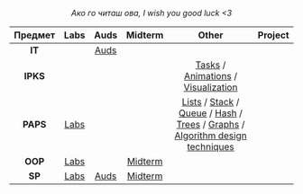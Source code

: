 <div align="center">

*Ако го читаш ова, I wish you good luck <3*

| Предмет | Labs | Auds | Midterm | Other | Project |
| :---: | :---: | :---: | :---: | :---: | :---: |
| **IT** | | [Auds](https://github.com/mrkskq/uni-stuff/tree/main/IT/audss) | | | |
| **IPKS** | | | | [Tasks](https://github.com/mrkskq/uni-stuff/tree/main/IPKS/tasks) / [Animations](https://github.com/mrkskq/uni-stuff/tree/main/IPKS/animations) / [Visualization](https://github.com/mrkskq/uni-stuff/tree/main/IPKS/visuelization) | |
| **PAPS** | [Labs](https://github.com/mrkskq/uni-stuff/tree/main/PAPS/labs) | | | [Lists](https://github.com/mrkskq/uni-stuff/tree/main/PAPS/listi) / [Stack](https://github.com/mrkskq/uni-stuff/tree/main/PAPS/stack) / [Queue](https://github.com/mrkskq/uni-stuff/tree/main/PAPS/queues) / [Hash](https://github.com/mrkskq/uni-stuff/tree/main/PAPS/hash) / [Trees](https://github.com/mrkskq/uni-stuff/tree/main/PAPS/trees) / [Graphs](https://github.com/mrkskq/uni-stuff/tree/main/PAPS/graphs) / [Algorithm design techniques](https://github.com/mrkskq/uni-stuff/tree/main/PAPS/algorithm%20design%20techniques) | |
| **OOP** | [Labs](https://github.com/mrkskq/uni-stuff/tree/main/OOP/labss) | | [Midterm](https://github.com/mrkskq/uni-stuff/tree/main/OOP/midterm) | | |
| **SP** | [Labs](https://github.com/mrkskq/uni-stuff/tree/main/SP/labss) | [Auds](https://github.com/mrkskq/uni-stuff/tree/main/SP/auds) | [Midterm](https://github.com/mrkskq/uni-stuff/tree/main/SP/kolokviumski) | | |

</div>

